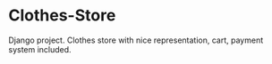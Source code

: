 # Clothes-Store
Django project. Clothes store with nice representation, cart, payment system included.
